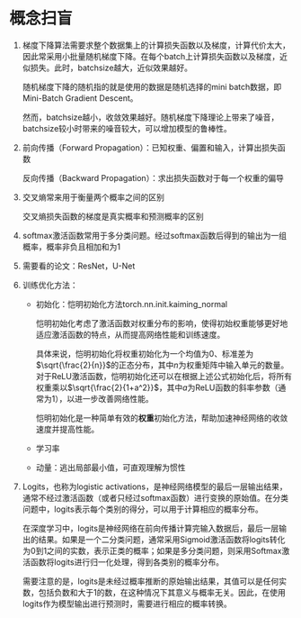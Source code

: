 # 概念扫盲


1. 梯度下降算法需要求整个数据集上的计算损失函数以及梯度，计算代价太大，因此常采用小批量随机梯度下降。在每个batch上计算损失函数以及梯度，近似损失。此时，batchsize越大，近似效果越好。

   随机梯度下降的随机指的就是使用的数据是随机选择的mini batch数据，即Mini-Batch Gradient Descent。

   然而，batchsize越小，收敛效果越好。随机梯度下降理论上带来了噪音，batchsize较小时带来的噪音较大，可以增加模型的鲁棒性。

2. 前向传播（Forward Propagation）：已知权重、偏置和输入，计算出损失函数

   反向传播（Backward Propagation）：求出损失函数对于每一个权重的偏导

3. 交叉熵常来用于衡量两个概率之间的区别

   交叉熵损失函数的梯度是真实概率和预测概率的区别

4. softmax激活函数常用于多分类问题。经过softmax函数后得到的输出为一组概率，概率非负且相加和为1

5. 需要看的论文：ResNet，U-Net

6. 训练优化方法：

   - 初始化：恺明初始化方法torch.nn.init.kaiming_normal

     恺明初始化考虑了激活函数对权重分布的影响，使得初始权重能够更好地适应激活函数的特点，从而提高网络性能和训练速度。

     具体来说，恺明初始化将权重初始化为一个均值为0、标准差为$\sqrt{\frac{2}{n}}$的正态分布，其中$n$为权重矩阵中输入单元的数量。对于ReLU激活函数，恺明初始化还可以在根据上述公式初始化后，将所有权重乘以$\sqrt{\frac{2}{1+a^2}}$，其中$a$为ReLU函数的斜率参数（通常为1），以进一步改善网络性能。

     恺明初始化是一种简单有效的**权重**初始化方法，帮助加速神经网络的收敛速度并提高性能。

   - 学习率

   - 动量：逃出局部最小值，可直观理解为惯性

7. Logits，也称为logistic activations，是神经网络模型的最后一层输出结果，通常不经过激活函数（或者只经过softmax函数）进行变换的原始值。在分类问题中，logits表示每个类别的得分，可以用于计算相应的概率分布。

   在深度学习中，logits是神经网络在前向传播计算完输入数据后，最后一层输出的结果。如果是一个二分类问题，通常采用Sigmoid激活函数将logits转化为0到1之间的实数，表示正类的概率；如果是多分类问题，则采用Softmax激活函数将logits进行归一化处理，得到各类别的概率分布。

   需要注意的是，logits是未经过概率推断的原始输出结果，其值可以是任何实数，包括负数和大于1的数，在这种情况下其意义与概率无关。因此，在使用logits作为模型输出进行预测时，需要进行相应的概率转换。
